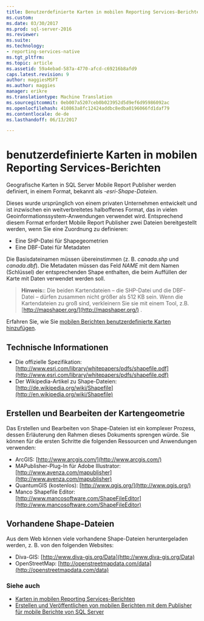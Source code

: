 ```yaml
---
title: Benutzerdefinierte Karten in mobilen Reporting Services-Berichte | Microsoft Docs
ms.custom: 
ms.date: 03/30/2017
ms.prod: sql-server-2016
ms.reviewer: 
ms.suite: 
ms.technology:
- reporting-services-native
ms.tgt_pltfrm: 
ms.topic: article
ms.assetid: 59a4ebad-587a-4770-afcd-c69216b8afd9
caps.latest.revision: 9
author: maggiesMSFT
ms.author: maggies
manager: erikre
ms.translationtype: Machine Translation
ms.sourcegitcommit: 0eb007a5207ceb0b023952d5d9ef6d95986092ac
ms.openlocfilehash: 410863a8fc12424addbc8edba0196066fd1daf79
ms.contentlocale: de-de
ms.lasthandoff: 06/13/2017

---
```

# <a name="custom-maps-in-reporting-services-mobile-reports"></a>benutzerdefinierte Karten in mobilen Reporting Services-Berichten
Geografische Karten in SQL Server Mobile Report Publisher werden definiert, in einem Format, bekannt als *-esri-Shape-Dateien*.  
  
Dieses wurde ursprünglich von einem privaten Unternehmen entwickelt und ist inzwischen ein weitverbreitetes halboffenes Format, das in vielen Geoinformationssystem-Anwendungen verwendet wird. Entsprechend diesem Format erfordert Mobile Report Publisher zwei Dateien bereitgestellt werden, wenn Sie eine Zuordnung zu definieren:  
  
- Eine SHP-Datei für Shapegeometrien  
- Eine DBF-Datei für Metadaten  
  
Die Basisdateinamen müssen übereinstimmen (z. B. *canada.shp* und *canada.dbf*). Die Metadaten müssen das Feld *NAME* mit dem Namen (Schlüssel) der entsprechenden Shape enthalten, die beim Auffüllen der Karte mit Daten verwendet werden soll.  
  
> **Hinweis:**: Die beiden Kartendateien – die SHP-Datei und die DBF-Datei – dürfen zusammen nicht größer als 512 KB sein. Wenn die Kartendateien zu groß sind, verkleinern Sie sie mit einem Tool, z.B. [http://mapshaper.org/](http://mapshaper.org/) .  
  
Erfahren Sie, wie Sie [mobilen Berichten benutzerdefinierte Karten hinzufügen](../../reporting-services/mobile-reports/add-a-custom-map-to-a-reporting-services-mobile-report.md).  
  
## <a name="technical-information"></a>Technische Informationen  
  
- Die offizielle Spezifikation: [http://www.esri.com/library/whitepapers/pdfs/shapefile.pdf](http://www.esri.com/library/whitepapers/pdfs/shapefile.pdf)  
- Der Wikipedia-Artikel zu Shape-Dateien: [http://de.wikipedia.org/wiki/Shapefile](http://en.wikipedia.org/wiki/Shapefile)  
  
## <a name="creating--editing-map-geometry"></a>Erstellen und Bearbeiten der Kartengeometrie  
  
Das Erstellen und Bearbeiten von Shape-Dateien ist ein komplexer Prozess, dessen Erläuterung den Rahmen dieses Dokuments sprengen würde. Sie können für die ersten Schritte die folgenden Ressourcen und Anwendungen verwenden:  
  
- ArcGIS: [http://www.arcgis.com/](http://www.arcgis.com/)  
- MAPublisher-Plug-In für Adobe Illustrator: [http://www.avenza.com/mapublisher](http://www.avenza.com/mapublisher)  
- QuantumGIS (kostenlos): [http://www.qgis.org/](http://www.qgis.org/)  
- Manco Shapefile Editor: [http://www.mancosoftware.com/ShapeFileEditor](http://www.mancosoftware.com/ShapeFileEditor)  
  
## <a name="existing-shapefiles"></a>Vorhandene Shape-Dateien  
  
Aus dem Web können viele vorhandene Shape-Dateien heruntergeladen werden, z. B. von den folgenden Websites:  
  
- Diva-GIS: [http://www.diva-gis.org/Data](http://www.diva-gis.org/Data)  
- OpenStreetMap: [http://openstreetmapdata.com/data](http://openstreetmapdata.com/data)  
  
### <a name="see-also"></a>Siehe auch  
- [Karten in mobilen Reporting Services-Berichten](../../reporting-services/mobile-reports/maps-in-reporting-services-mobile-reports.md)  
- [Erstellen und Veröffentlichen von mobilen Berichten mit dem Publisher für mobile Berichte von SQL Server](../../reporting-services/mobile-reports/create-mobile-reports-with-sql-server-mobile-report-publisher.md)   
  
  
  

